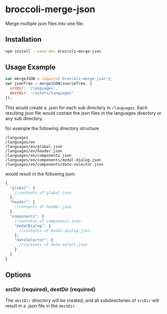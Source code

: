 # broccoli-merge-json

Merge multiple json files into one file.

## Installation

```bash
npm install --save-dev broccoli-merge-json
```

## Usage Example

```js
var mergeJSON = require('broccoli-merge-json');
var jsonTree = mergeJSON(sourceTree, {
  srcDir: '/languages',
  destDir: '/assets/languages'
});
```

This would create a .json for each sub directory in `/languages`. Each resulting
json file would contain the json files in the languages directory or any
sub directory.

for example the following directory structure

```
/languages
/languages/en
/languages/en/global.json
/languages/en/header.json
/languages/en/components.json
/languages/en/components/modal-dialog.json
/languages/en/components/date-selector.json
```

would result in the following json:

```js
{
  "global": {
    //contents of global.json
  },
  "header": {
    //contents of header.json
  },
  "components": {
    //contetns of components.json
    "modalDialog": {
      //contents of modal-dialog.json
    },
    "dateSelector": {
      //contents of date-select.json
    }
  }
}
```

## Options

### srcDir (required), destDir (required)

The `destDir` directory will be created, and all subdirectories of `srcDir`
will result in a .json file in the `destDir`.
